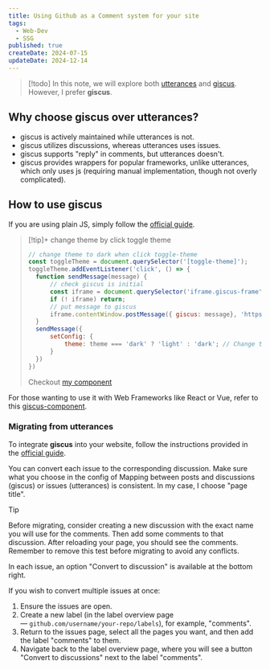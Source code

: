 ```yaml
---
title: Using Github as a Comment system for your site
tags:
  - Web-Dev
  - SSG
published: true
createDate: 2024-07-15
updateDate: 2024-12-14
---
```


> [!todo] In this note, we will explore both [utterances](https://github.com/utterance/utterances) and [giscus](https://github.com/giscus/giscus). However, I prefer **giscus**.
## Why choose giscus over utterances?
- giscus is actively maintained while utterances is not.
- giscus utilizes discussions, whereas utterances uses issues.
- giscus supports "reply" in comments, but utterances doesn't.
- giscus provides wrappers for popular frameworks, unlike utterances, which only uses js (requiring manual implementation, though not overly complicated).
## How to use giscus
If you are using plain JS, simply follow the [official guide](https://giscus.app/).

> [!tip]+ change theme by click toggle theme
> ```js showLineNumbers title="main.js"
> // change theme to dark when click toggle-theme
> const toggleTheme = document.querySelector('[toggle-theme]');
> toggleTheme.addEventListener('click', () => {
> 	function sendMessage(message) {
> 		// check giscus is initial
> 		const iframe = document.querySelector('iframe.giscus-frame');
> 		if (! iframe) return;
> 		// put message to giscus
> 		iframe.contentWindow.postMessage({ giscus: message}, 'https://giscus.app');
> 	}
> 	sendMessage({
> 		setConfig: {
> 			theme: theme === 'dark' ? 'light' : 'dark'; // Change theme to light if current theme is dark
> 		}
> 	})
> })
> ```
> 
> Checkout [my component](https://github.com/namnh198/namhoainguyen.com/blob/main/src/components/common/basic-scripts.astro#L61)

For those wanting to use it with Web Frameworks like React or Vue, refer to this [giscus-component](https://github.com/giscus/giscus-component).
### Migrating from utterances
To integrate **giscus** into your website, follow the instructions provided in the [official guide](https://giscus.app/).

You can convert each issue to the corresponding discussion. Make sure what you choose in the config of Mapping between posts and discussions (giscus) or issues (utterances) is consistent. In my case, I choose "page title".

> [!tip] 
> Before migrating, consider creating a new discussion with the exact name you will use for the comments. Then add some comments to that discussion. After reloading your page, you should see the comments. Remember to remove this test before migrating to avoid any conflicts. 

In each issue, an option "Convert to discussion" is available at the bottom right.

If you wish to convert multiple issues at once:
1. Ensure the issues are open.
2. Create a new label (in the label overview page — `github.com/username/your-repo/labels`), for example, "comments".
3. Return to the issues page, select all the pages you want, and then add the label "comments" to them.
4. Navigate back to the label overview page, where you will see a button "Convert to discussions" next to the label "comments".